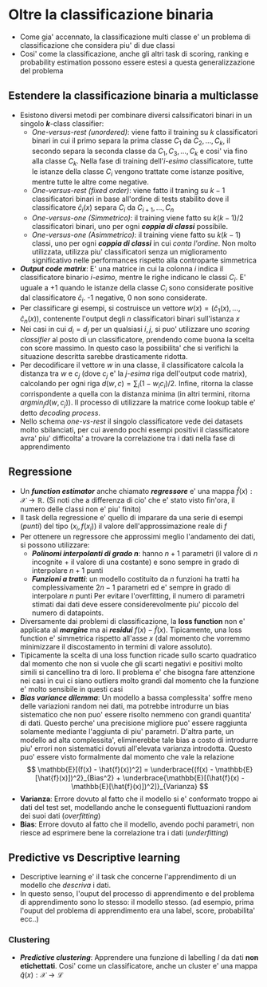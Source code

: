 # Oltre la classificazione binaria
* Come gia' accennato, la classificazione multi classe e' un problema di
  classificazione che considera piu' di due classi
* Cosi' come la classificazione, anche gli altri task di scoring, ranking e
  probability estimation possono essere estesi a questa generalizzazione del
  problema

## Estendere la classificazione binaria a multiclasse
* Esistono diversi metodi per combinare diversi calssificatori binari in un
  singolo ***k***-class classifier:
    * *One-versus-rest (unordered)*: viene fatto il training su $k$
      classificatori binari in cui il primo separa la prima classe $C_1$ da
      $C_2, \dots, C_k$, il secondo separa la seconda classe da $C_1, C_3,
      \dots, C_k$ e cosi' via fino alla classe $C_k$. Nella fase di training
      dell'*i-esimo* classificatore, tutte le istanze della classe $C_i$ vengono
      trattate come istanze positive, mentre tutte le altre come negative.
    * *One-versus-rest (fixed order)*: viene fatto il traning su $k-1$
      classificatori binari in base all'ordine di tests stabilito dove il
      classificatore $\hat{c}_i(x)$ separa $C_i$ da $C_{i+1}, \dots, C_n$
    * *One-versus-one (Simmetrico)*: il training viene fatto su $k(k-1)/2$
      classificatori binari, uno per ogni ***coppia di classi*** possibile.
    * *One-versus-one (Asimmetrico)*: il training viene fatto su $k(k-1)$
      classi, uno per ogni ***coppia di classi*** in cui *conta l'ordine*. Non
      molto utilizzata, utilizza piu' classificatori senza un miglioramento
      significativo nelle performances rispetto alla controparte simmetrica
* ***Output code matrix***: E' una matrice in cui la colonna $i$ indica il
  classificatore binario *i-esimo*, mentre le righe indicano le classi $C_i$. E'
  uguale a +1 quando le istanze della classe $C_i$ sono considerate positive dal
  classificatore $\hat{c}_i$. -1 negative, 0 non sono considerate.
* Per classificare gi esempi, si costruisce un vettore $w(x) = (\hat{c}_1(x),
  \dots, \hat{c}_n(x))$, contenente l'output degli $n$ classificatori binari
  sull'istanza $x$
* Nei casi in cui $d_i = d_j$ per un qualsiasi $i, j$, si puo' utilizzare uno
  *scoring classifier* al posto di un classificatore, prendendo come buona la
  scelta con score massimo. In questo caso la possibilita' che si verifichi la
  situazione descritta sarebbe drasticamente ridotta.
* Per decodificare il vettore $w$ in una classe, il classificatore calcola la
  distanza tra $w$ e $c_j$ (dove $c_{j}$ e' la *j-esima* riga dell'output code
  matrix), calcolando per ogni riga $d(w, c) = \sum_i(1-w_i c_i)/2$.
  Infine, ritorna la classe corrispondente a quella con la distanza minima
  (in altri termini, ritorna $argmin_j d(w, c_j)$).
  Il processo di utilizzare la matrice come lookup table e' detto *decoding
  process*.
* Nello schema *one-vs-rest* il singolo classificatore vede dei datasets
  molto sbilanciati, per cui avendo pochi esempi positivi il classificatore
  avra' piu' difficolta' a trovare la correlazione tra i dati nella fase di
  apprendimento

## Regressione
* Un ***function estimator*** anche chiamato ***regressore*** e' una mappa
  $\hat{f}(x): \mathscr{X} \rightarrow \mathbb{R}$. (Si noti che a differenza di
  cio' che e' stato visto fin'ora, il numero delle classi non e' piu' finito)
* Il task della regressione e' quello di imparare da una serie di esempi
  (*punti*) del tipo $(x_i, f(x_i))$ il valore dell'approssimazione reale di $f$
* Per ottenere un regressore che approssimi meglio l'andamento dei dati, si
  possono utilizzare:
    * ***Polinomi interpolanti di grado $n$***: hanno $n+1$ parametri (il valore di
      $n$ incognite + il valore di una costante) e sono sempre in grado di
      interpolare $n+1$ punti
    * ***Funzioni a tratti***: un modello costituito da $n$ funzioni ha tratti
      ha complessivamente $2n-1$ parametri ed e' sempre in grado di interpolare
      $n$ punti
  Per evitare l'overfitting, il numero di parametri stimati dai dati deve essere
  considerevolmente piu' piccolo del numero di datapoints.
* Diversamente dai problemi di classificazione, la **loss function** non e'
  applicata al ***margine*** ma ai ***residui*** $f(x) - \hat{f}(x)$.
  Tipicamente, una loss function e' simmetrica rispetto all'asse $x$ (dal
  momento che vorremmo minimizzare il discostamento in termini di valore
  assoluto).
* Tipicamente la scelta di una loss function ricade sullo scarto quadratico dal
  momento che non si vuole che gli scarti negativi e positivi molto simili si
  cancellino tra di loro. Il problema e' che bisogna fare attenzione nei casi in
  cui ci siano outliers molto grandi dal momento che la funzione e' molto
  sensibile in questi casi
* ***Bias variance dilemma***: Un modello a bassa complessita' soffre meno delle
  variazioni random nei dati, ma potrebbe introdurre un bias sistematico che non
  puo' essere risolto nemmeno con grandi quantita' di dati. Questo perche' una
  precisione migliore puo' essere raggiunta solamente mediante l'aggiunta di
  piu' parametri. D'altra parte, un modello ad alta complessita', eliminerebbe
  tale bias a costo di introdurre piu' errori non sistematici dovuti all'elevata
  varianza introdotta. Questo puo' essere visto formalmente dal momento che
  vale la relazione
  $$
  \mathbb{E}[(f(x) - \hat{f}(x))^2] =
  \underbrace{(f(x) - \mathbb{E}[\hat{f}(x)])^2}_{Bias^2} +
  \underbrace{\mathbb{E}[(\hat{f}(x) - \mathbb{E}[\hat{f}(x)])^2]}_{Varianza}
  $$
* **Varianza**: Errore dovuto al fatto che il modello si e' conformato troppo ai
  dati del test set, modellando anche le conseguenti fluttuazioni random dei
  suoi dati (*overfitting*)
* **Bias**: Errore dovuto al fatto che il modello, avendo pochi parametri, non
  riesce ad esprimere bene la correlazione tra i dati (*underfitting*)

## Predictive vs Descriptive learning
* Descriptive learning e' il task che concerne l'apprendimento di un modello che
  *descriva* i dati.
* In questo senso, l'ouput del processo di apprendimento e del problema di
  apprendimento sono lo stesso: il modello stesso. (ad esempio, prima l'ouput
  del problema di apprendimento era una label, score, probabilita' ecc..)

### Clustering
* ***Predictive clustering***: Apprendere una funzione di labelling $l$ da dati
  **non etichettati**. Cosi' come un classificatore, anche un cluster e' una
  mappa $\hat{q}(x): \mathscr{X} \rightarrow \mathscr{L}$
